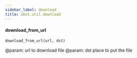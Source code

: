 ```yaml
---
sidebar_label: download
title: xbot.util.download
---
```


#### download\_from\_url

```python
download_from_url(url, dst)
```

@param: url to download file
@param: dst place to put the file

